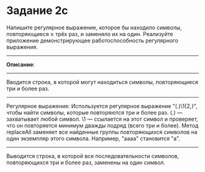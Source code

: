 # Задание 2c
Напишите регулярное выражение, которое бы находило символы, повторяющиеся ≥ трёх раз, и заменяло их на один. Реализуйте приложение демонстрирующее работоспособность регулярного выражения.
***
**Описание**:
***
Вводится строка, в которой могут находиться символы, повторяющиеся три и более раз.
***
Регулярное выражение:
Используется регулярное выражение "(.)\\1{2,}", чтобы найти символы, которые повторяются три и более раз.
(.) — захватывает любой символ.
\\1 — ссылается на этот символ и проверяет, что он повторяется минимум дважды подряд (всего три и более).
Метод replaceAll заменяет все найденные группы повторяющихся символов на один экземпляр этого символа. Например, "аааа" становится "а".
***
Выводится строка, в которой все последовательности символов, повторяющихся три и более раз, заменены на один символ.